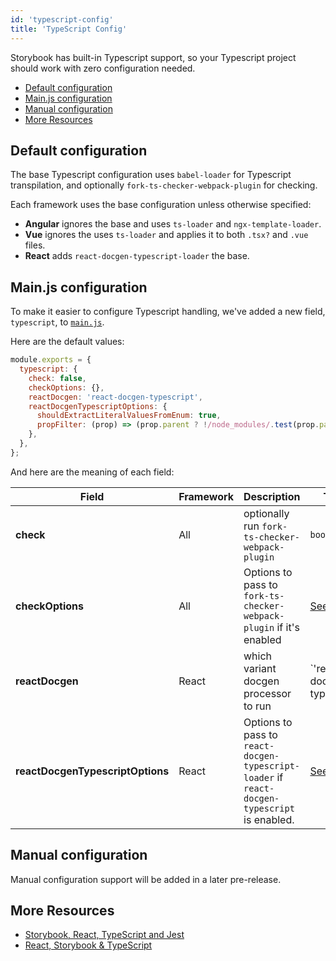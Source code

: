 ```yaml
---
id: 'typescript-config'
title: 'TypeScript Config'
---
```


Storybook has built-in Typescript support, so your Typescript project should work with zero configuration needed.

- [Default configuration](#default-configuration)
- [Main.js configuration](#mainjs-configuration)
- [Manual configuration](#manual-configuration)
- [More Resources](#more-resources)

## Default configuration

The base Typescript configuration uses `babel-loader` for Typescript transpilation, and optionally `fork-ts-checker-webpack-plugin` for checking.

Each framework uses the base configuration unless otherwise specified:

- **Angular** ignores the base and uses `ts-loader` and `ngx-template-loader`.
- **Vue** ignores the uses `ts-loader` and applies it to both `.tsx?` and `.vue` files.
- **React** adds `react-docgen-typescript-loader` the base.

## Main.js configuration

To make it easier to configure Typescript handling, we've added a new field, `typescript`, to [`main.js`](../overview/index.md).

Here are the default values:

```js
module.exports = {
  typescript: {
    check: false,
    checkOptions: {},
    reactDocgen: 'react-docgen-typescript',
    reactDocgenTypescriptOptions: {
      shouldExtractLiteralValuesFromEnum: true,
      propFilter: (prop) => (prop.parent ? !/node_modules/.test(prop.parent.fileName) : true),
    },
  },
};
```

And here are the meaning of each field:

| Field                            | Framework | Description                                                                                  | Type                                                                     |
| -------------------------------- | --------- | -------------------------------------------------------------------------------------------- | ------------------------------------------------------------------------ |
| **check**                        | All       | optionally run `fork-ts-checker-webpack-plugin`                                              | `boolean`                                                                |
| **checkOptions**                 | All       | Options to pass to `fork-ts-checker-webpack-plugin` if it's enabled                          | [See docs](https://github.com/TypeStrong/fork-ts-checker-webpack-plugin) |
| **reactDocgen**                  | React     | which variant docgen processor to run                                                        | `'react-docgen-typescript' | 'react-docgen' | false`                     |
| **reactDocgenTypescriptOptions** | React     | Options to pass to `react-docgen-typescript-loader` if `react-docgen-typescript` is enabled. | [See docs](https://github.com/strothj/react-docgen-typescript-loader)    |

## Manual configuration

Manual configuration support will be added in a later pre-release.

## More Resources

- [Storybook, React, TypeScript and Jest](https://medium.com/@mtiller/storybook-react-typescript-and-jest-c9059ea06fa7)
- [React, Storybook & TypeScript](http://www.joshschreuder.me/react-storybooks-with-typescript/)
